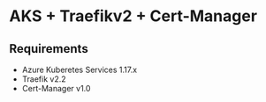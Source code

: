 # AKS + Traefikv2 + Cert-Manager

## Requirements 

- Azure Kuberetes Services 1.17.x
- Traefik v2.2
- Cert-Manager v1.0
